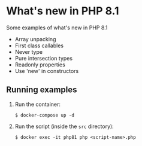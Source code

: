 # What's new in PHP 8.1

Some examples of what's new in PHP 8.1

* Array unpacking
* First class callables
* Never type
* Pure intersection types
* Readonly properties
* Use 'new' in constructors

## Running examples

1. Run the container:
   ```
   $ docker-compose up -d
   ```
   
2. Run the script (inside the `src` directory):
   ```
   $ docker exec -it php81 php <script-name>.php 
   ```